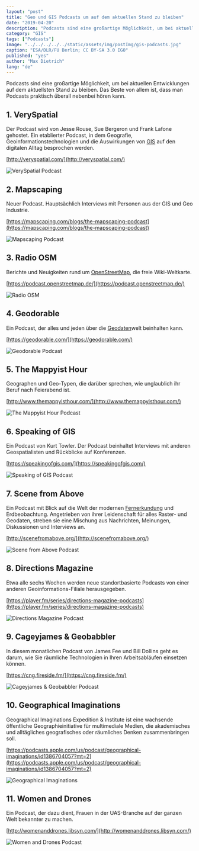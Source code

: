 ```yaml
---
layout: "post"
title: "Geo und GIS Podcasts um auf dem aktuellen Stand zu bleiben"
date: "2019-04-20"
description: "Podcasts sind eine großartige Möglichkeit, um bei aktuellen Entwicklungen auf dem aktuellsten Stand zu bleiben. Das Beste von allem ist, dass man Podcasts praktisch überall nebenbei hören kann."
category: "GIS"
tags: ["Podcasts"]
image: "../../../../../static/assets/img/postImg/gis-podcasts.jpg"
caption: "ESA/DLR/FU Berlin; CC BY-SA 3.0 IGO"
published: "yes"
author: "Max Dietrich"
lang: "de"
---
```


Podcasts sind eine großartige Möglichkeit, um bei aktuellen Entwicklungen auf dem aktuellsten Stand zu bleiben. Das Beste von allem ist, dass man Podcasts praktisch überall nebenbei hören kann.

## 1\. VerySpatial

Der Podcast wird von Jesse Rouse, Sue Bergeron und Frank Lafone gehostet. Ein etablierter Podcast, in dem Geografie, Geoinformationstechnologien und die Auswirkungen von [GIS](/gis/was-ist-gis "Was ist GIS") auf den digitalen Alltag besprochen werden.

[http://veryspatial.com/](http://veryspatial.com/)

![VerySpatial Podcast](VSLogo_Small_400x400.jpg "VerySpatial")

## 2\. Mapscaping

Neuer Podcast. Hauptsächlich Interviews mit Personen aus der GIS und Geo Industrie.

[https://mapscaping.com/blogs/the-mapscaping-podcast](https://mapscaping.com/blogs/the-mapscaping-podcast)

![Mapscaping Podcast](/gedY7m5O_400x400.jpg "Mapscaping")

## 3\. Radio OSM

Berichte und Neuigkeiten rund um [OpenStreetMap](http://openstreetmap.de), ​die freie Wiki-Weltkarte.

[https://podcast.openstreetmap.de/](https://podcast.openstreetmap.de/)

![Radio OSM](podcast-e1557674429764-150x150.png)

## 4\. Geodorable

Ein Podcast, der alles und jeden über die [Geodaten](/geodaten-was-sind-geodaten)welt beinhalten kann.

[https://geodorable.com/](https://geodorable.com/)

![Geodorable Podcast](index.jpg "Geodorable")

## 5\. The Mappyist Hour

Geographen und Geo-Typen, die darüber sprechen, wie unglaublich ihr Beruf nach Feierabend ist.

[http://www.themappyisthour.com/](http://www.themappyisthour.com/)

![The Mappyist Hour Podcast](F_739vLb_400x400.jpg "The Mappyist Hour")

## 6\. Speaking of GIS

Ein Podcast von Kurt Towler. Der Podcast beinhaltet Interviews mit anderen Geospatialisten und Rückblicke auf Konferenzen.

[https://speakingofgis.com/](https://speakingofgis.com/)

![Speaking of GIS Podcast](ltcN4uOG_400x400.jpg "Speaking of GIS")

## 7\. Scene from Above

Ein Podcast mit Blick auf die Welt der modernen [Fernerkundung](/tags/fernerkundung) und Erdbeobachtung. Angetrieben von ihrer Leidenschaft für alles Raster- und Geodaten, streben sie eine Mischung aus Nachrichten, Meinungen, Diskussionen und Interviews an.

[http://scenefromabove.org/](http://scenefromabove.org/)

![Scene from Above Podcast](XIxrl16S_400x400.jpg "Scene from Above")

## 8\. Directions Magazine

Etwa alle sechs Wochen werden neue standortbasierte Podcasts von einer anderen Geoinformations-Filiale herausgegeben.

[https://player.fm/series/directions-magazine-podcasts](https://player.fm/series/directions-magazine-podcasts)

![Directions Magazine Podcast](VrHWMDgk_400x400.jpg "Directions Magazine ")

## 9\. Cageyjames & Geobabbler

In diesem monatlichen Podcast von James Fee und Bill Dollins geht es darum, wie Sie räumliche Technologien in Ihren Arbeitsabläufen einsetzen können.

[https://cng.fireside.fm/](https://cng.fireside.fm/)

![Cageyjames & Geobabbler Podcast](cagey.png "Cageyjames & Geobabbler")

## 10\. Geographical Imaginations

Geographical Imaginations Expedition & Institute ist eine wachsende öffentliche Geographieinitiative für multimediale Medien, die akademisches und alltägliches geografisches oder räumliches Denken zusammenbringen soll.

[https://podcasts.apple.com/us/podcast/geographical-imaginations/id1386704057?mt=2](https://podcasts.apple.com/us/podcast/geographical-imaginations/id1386704057?mt=2)

![Geographical Imaginations](170x170bb.jpg)

## 11\. Women and Drones

Ein Podcast, der dazu dient, Frauen in der UAS-Branche auf der ganzen Welt bekannter zu machen.

[http://womenanddrones.libsyn.com/](http://womenanddrones.libsyn.com/)

![Women and Drones Podcast](nCObdGxO_400x400.jpg "Women and Drones")